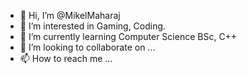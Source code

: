 - 👋 Hi, I’m @MikelMaharaj
- 👀 I’m interested in Gaming, Coding.
- 🌱 I’m currently learning Computer Science BSc, C++
- 💞️ I’m looking to collaborate on ...
- 📫 How to reach me ...

<!---
MikelMaharaj/MikelMaharaj is a ✨ special ✨ repository because its `README.md` (this file) appears on your GitHub profile.
You can click the Preview link to take a look at your changes.
--->
